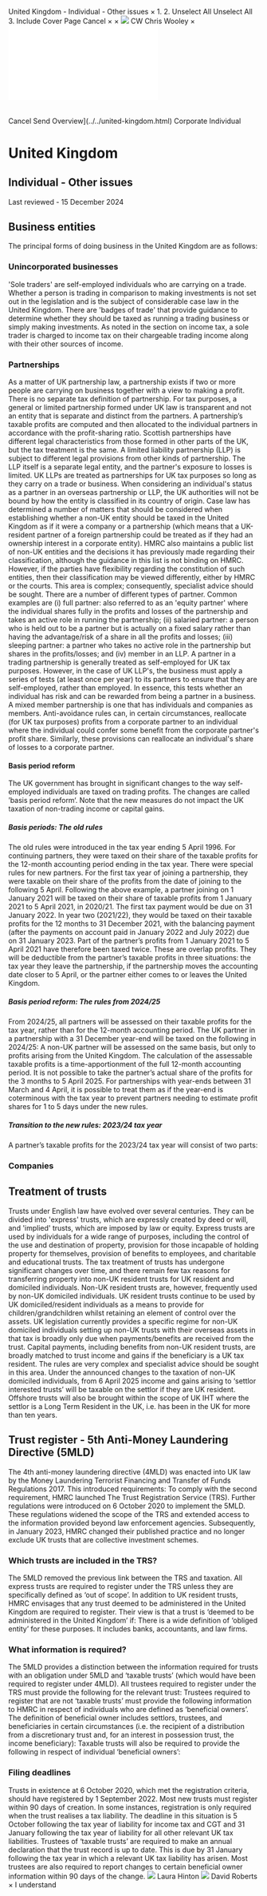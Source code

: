 United Kingdom - Individual - Other issues
×
1.
2.
Unselect All
Unselect All
3.
Include Cover Page
Cancel
×
×
![](../../-/media/world-wide-tax-summaries/attachments/global---chris-wooley.ashx%3Frev=ac5e5f3223b34096b1afc2a6009c7320&revision=ac5e5f32-23b3-4096-b1af-c2a6009c7320&hash=859B7ADC84DC2CBEC9760E9E6EE7DE6D0A8BFCDF)
CW
Chris Wooley
×
![](other-issues.html)
######
Cancel
Send
Overview](../../united-kingdom.html)
Corporate
Individual
# United Kingdom
## Individual - Other issues
Last reviewed - 15 December 2024
## Business entities
The principal forms of doing business in the United Kingdom are as follows:
### **Unincorporated businesses**
'Sole traders' are self-employed individuals who are carrying on a trade. Whether a person is trading in comparison to making investments is not set out in the legislation and is the subject of considerable case law in the United Kingdom. There are 'badges of trade' that provide guidance to determine whether they should be taxed as running a trading business or simply making investments. As noted in the section on income tax, a sole trader is charged to income tax on their chargeable trading income along with their other sources of income.
### **Partnerships**
As a matter of UK partnership law, a partnership exists if two or more people are carrying on business together with a view to making a profit. There is no separate tax definition of partnership. For tax purposes, a general or limited partnership formed under UK law is transparent and not an entity that is separate and distinct from the partners. A partnership’s taxable profits are computed and then allocated to the individual partners in accordance with the profit-sharing ratio. Scottish partnerships have different legal characteristics from those formed in other parts of the UK, but the tax treatment is the same.
A limited liability partnership (LLP) is subject to different legal provisions from other kinds of partnership. The LLP itself is a separate legal entity, and the partner's exposure to losses is limited. UK LLPs are treated as partnerships for UK tax purposes so long as they carry on a trade or business.
When considering an individual's status as a partner in an overseas partnership or LLP, the UK authorities will not be bound by how the entity is classified in its country of origin. Case law has determined a number of matters that should be considered when establishing whether a non-UK entity should be taxed in the United Kingdom as if it were a company or a partnership (which means that a UK-resident partner of a foreign partnership could be treated as if they had an ownership interest in a corporate entity). HMRC also maintains a public list of non-UK entities and the decisions it has previously made regarding their classification, although the guidance in this list is not binding on HMRC. However, if the parties have flexibility regarding the constitution of such entities, then their classification may be viewed differently, either by HMRC or the courts. This area is complex; consequently, specialist advice should be sought.
There are a number of different types of partner. Common examples are (i) full partner: also referred to as an 'equity partner' where the individual shares fully in the profits and losses of the partnership and takes an active role in running the partnership; (ii) salaried partner: a person who is held out to be a partner but is actually on a fixed salary rather than having the advantage/risk of a share in all the profits and losses; (iii) sleeping partner: a partner who takes no active role in the partnership but shares in the profits/losses; and (iv) member in an LLP.
A partner in a trading partnership is generally treated as self-employed for UK tax purposes. However, in the case of UK LLP's, the business must apply a series of tests (at least once per year) to its partners to ensure that they are self-employed, rather than employed. In essence, this tests whether an individual has risk and can be rewarded from being a partner in a business.
A mixed member partnership is one that has individuals and companies as members. Anti-avoidance rules can, in certain circumstances, reallocate (for UK tax purposes) profits from a corporate partner to an individual where the individual could confer some benefit from the corporate partner's profit share. Similarly, these provisions can reallocate an individual's share of losses to a corporate partner.
#### **Basis period reform**
The UK government has brought in significant changes to the way self-employed individuals are taxed on trading profits. The changes are called ’basis period reform‘. Note that the new measures do not impact the UK taxation of non-trading income or capital gains.
##### Basis periods: The old rules
The old rules were introduced in the tax year ending 5 April 1996. For continuing partners, they were taxed on their share of the taxable profits for the 12-month accounting period ending in the tax year. There were special rules for new partners. For the first tax year of joining a partnership, they were taxable on their share of the profits from the date of joining to the following 5 April. Following the above example, a partner joining on 1 January 2021 will be taxed on their share of taxable profits from 1 January 2021 to 5 April 2021, in 2020/21. The first tax payment would be due on 31 January 2022. In year two (2021/22), they would be taxed on their taxable profits for the 12 months to 31 December 2021, with the balancing payment (after the payments on account paid in January 2022 and July 2022) due on 31 January 2023. Part of the partner’s profits from 1 January 2021 to 5 April 2021 have therefore been taxed twice. These are overlap profits. They will be deductible from the partner’s taxable profits in three situations: the tax year they leave the partnership, if the partnership moves the accounting date closer to 5 April, or the partner either comes to or leaves the United Kingdom.
##### Basis period reform: The rules from 2024/25
From 2024/25, all partners will be assessed on their taxable profits for the tax year, rather than for the 12-month accounting period. The UK partner in a partnership with a 31 December year-end will be taxed on the following in 2024/25:
A non-UK partner will be assessed on the same basis, but only to profits arising from the United Kingdom.
The calculation of the assessable taxable profits is a time-apportionment of the full 12-month accounting period. It is not possible to take the partner’s actual share of the profits for the 3 months to 5 April 2025.
For partnerships with year-ends between 31 March and 4 April, it is possible to treat them as if the year-end is coterminous with the tax year to prevent partners needing to estimate profit shares for 1 to 5 days under the new rules.
##### Transition to the new rules: 2023/24 tax year
A partner’s taxable profits for the 2023/24 tax year will consist of two parts:
### **Companies**
## Treatment of trusts
Trusts under English law have evolved over several centuries. They can be divided into 'express' trusts, which are expressly created by deed or will, and 'implied' trusts, which are imposed by law or equity. Express trusts are used by individuals for a wide range of purposes, including the control of the use and destination of property, provision for those incapable of holding property for themselves, provision of benefits to employees, and charitable and educational trusts. The tax treatment of trusts has undergone significant changes over time, and there remain few tax reasons for transferring property into non-UK resident trusts for UK resident and domiciled individuals. Non-UK resident trusts are, however, frequently used by non-UK domiciled individuals. UK resident trusts continue to be used by UK domiciled/resident individuals as a means to provide for children/grandchildren whilst retaining an element of control over the assets.
UK legislation currently provides a specific regime for non-UK domiciled individuals setting up non-UK trusts with their overseas assets in that tax is broadly only due when payments/benefits are received from the trust. Capital payments, including benefits from non-UK resident trusts, are broadly matched to trust income and gains if the beneficiary is a UK tax resident. The rules are very complex and specialist advice should be sought in this area.
Under the announced changes to the taxation of non-UK domiciled individuals, from 6 April 2025 income and gains arising to ‘settlor interested trusts’ will be taxable on the settlor if they are UK resident.
Offshore trusts will also be brought within the scope of UK IHT where the settlor is a Long Term Resident in the UK, i.e. has been in the UK for more than ten years.
## Trust register - 5th Anti-Money Laundering Directive (5MLD)
The 4th anti-money laundering directive (4MLD) was enacted into UK law by the Money Laundering Terrorist Financing and Transfer of Funds Regulations 2017. This introduced requirements:
To comply with the second requirement, HMRC launched The Trust Registration Service (TRS).
Further regulations were introduced on 6 October 2020 to implement the 5MLD. These regulations widened the scope of the TRS and extended access to the information provided beyond law enforcement agencies. Subsequently, in January 2023, HMRC changed their published practice and no longer exclude UK trusts that are collective investment schemes.
### **Which trusts are included in the TRS?**
The 5MLD removed the previous link between the TRS and taxation. All express trusts are required to register under the TRS unless they are specifically defined as ‘out of scope’. In addition to UK resident trusts, HMRC envisages that any trust deemed to be administered in the United Kingdom are required to register. Their view is that a trust is ‘deemed to be administered in the United Kingdom’ if:
There is a wide definition of ‘obliged entity’ for these purposes. It includes banks, accountants, and law firms.
### **What information is required?**
The 5MLD provides a distinction between the information required for trusts with an obligation under 5MLD and ‘taxable trusts’ (which would have been required to register under 4MLD). All trustees required to register under the TRS must provide the following for the relevant trust:
Trustees required to register that are not ‘taxable trusts’ must provide the following information to HMRC in respect of individuals who are defined as ‘beneficial owners’. The definition of beneficial owner includes settlors, trustees, and beneficiaries in certain circumstances (i.e. the recipient of a distribution from a discretionary trust and, for an interest in possession trust, the income beneficiary):
Taxable trusts will also be required to provide the following in respect of individual ‘beneficial owners’:
### **Filing deadlines**
Trusts in existence at 6 October 2020, which met the registration criteria, should have registered by 1 September 2022.
Most new trusts must register within 90 days of creation.
In some instances, registration is only required when the trust realises a tax liability. The deadline in this situation is 5 October following the tax year of liability for income tax and CGT and 31 January following the tax year of liability for all other relevant UK tax liabilities.
Trustees of ‘taxable trusts’ are required to make an annual declaration that the trust record is up to date. This is due by 31 January following the tax year in which a relevant UK tax liability has arisen.
Most trustees are also required to report changes to certain beneficial owner information within 90 days of the change.
![](../../-/media/world-wide-tax-summaries/unitedkingdomlaura-hintonunited-kingdom--laura-hintonjpg20220322135947158.ashx%3Frev=5f59f835ef844c0b8124171cd052165f&revision=5f59f835-ef84-4c0b-8124-171cd052165f&hash=66306F19800F5A70B635C78F8E8B2A0F42110B25)
Laura Hinton
![](../../-/media/world-wide-tax-summaries/unitedkingdomdavid-robertsdavid-robertsjpg20221219105316874.ashx%3Frev=6f7ea199103f4dd0aeda8234cd6cc5a5&revision=6f7ea199-103f-4dd0-aeda-8234cd6cc5a5&hash=777E03F5FBD297D679940E7F41213D511B7C7E1C)
David Roberts
×
I understand